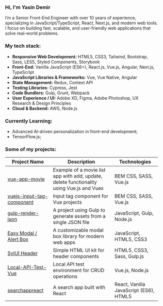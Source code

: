 ### Hi, I'm Yasin Demir

I’m a Senior Front-End Engineer with over 10 years of experience, specializing in JavaScript/TypeScript, React, Next.js, and modern web tools. I focus on building fast, scalable, and user-friendly web applications that solve real-world problems.

### My tech stack:


- **Responsive Web Development:** HTML5, CSS3, Tailwind, Bootstrap, Sass, LESS, Styled Components, Storybook
- **Front-End:** Vanilla JavaScript (ES6+), React.js, Vue.js, Angular, Next.js, TypeScript
- **JavaScript Libraries & Frameworks:** Vue, Vue Native, Angular
- **State Management:** Redux, Context API
- **Testing Libraries:** Cypress, Jest
- **Code Bundlers:** Gulp, Grunt, Webpack
- **User Experience / UI:** Adobe XD, Figma, Adobe Photoshop, UX Research & Design Principles
- **Cloud & Backend:** AWS, Node.js


### Currently Learning:
- Advanced AI-driven personalization in front-end development;
- TensorFlow.js;
  
### Some of my projects:

| Project Name        | Description          | Technologies  |
| ------------- | ------------- | ----- |
| [vue-app-movie](https://github.com/ysndmr/vue-app-movie) | Example of a movie list app with add, update, delete functionality using Vue.js and Vuex | BEM CSS, SASS, Vue.js |
| [vuejs-input-tag-component](https://github.com/ysndmr/vue-input-tag-app) | Input tag component for Vue projects | BEM CSS, SASS, Vue.js |
| [gulp-render-json](https://github.com/ysndmr/gulp-render-json) | A project using Gulp to generate assets from a single JSON file | JavaScript, Gulp, Node.js |
| [Easy Modal / Alert Box](https://github.com/ysndmr/easy-modal-alert-box) | A customizable modal box library for modern web apps | JavaScript, HTML5, CSS3 |
| [SylUI Header](https://github.com/ysndmr/SylUI-Header) | Simple HTML UI kit for header components | HTML5, CSS3, Sass, Gulp.js |
| [Local-API-Test-Vue](https://github.com/ysndmr/Local-API-Test) | Local API test environment for CRUD operations | Vue.js, Node.js |
| [searchappreact](https://github.com/ysndmr/searchappreact) | A search app built with React | React, Vanilla JavaScript (ES6), HTML5 |

